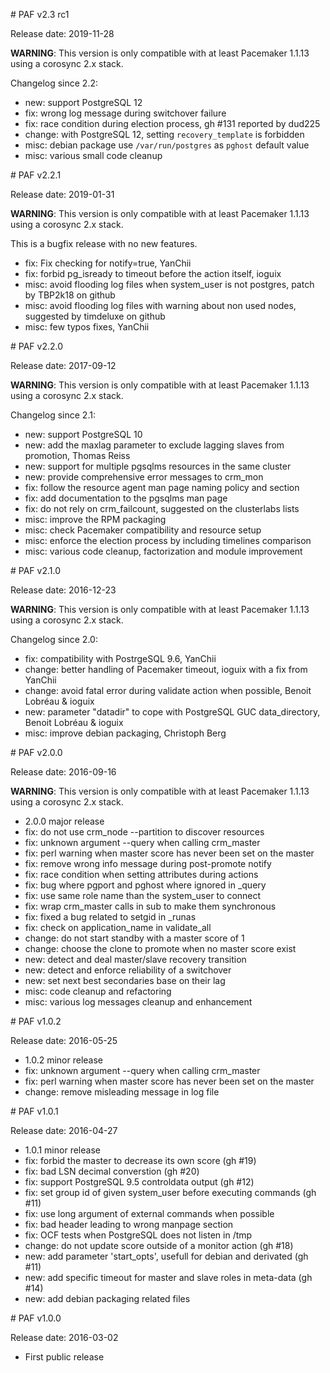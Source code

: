 # PAF v2.3 rc1

Release date: 2019-11-28

__WARNING__: This version is only compatible with at least
Pacemaker 1.1.13 using a corosync 2.x stack.

Changelog since 2.2:

* new: support PostgreSQL 12
* fix: wrong log message during switchover failure
* fix: race condition during election process, gh #131 reported by dud225
* change: with PostgreSQL 12, setting `recovery_template` is forbidden
* misc: debian package use `/var/run/postgres` as `pghost` default value
* misc: various small code cleanup



# PAF v2.2.1

Release date: 2019-01-31

__WARNING__: This version is only compatible with at least Pacemaker 1.1.13 using
a corosync 2.x stack.

This is a bugfix release with no new features.

* fix: Fix checking for notify=true, YanChii
* fix: forbid pg_isready to timeout before the action itself, ioguix
* misc: avoid flooding log files when system_user is not postgres, patch by TBP2k18 on github
* misc: avoid flooding log files with warning about non used nodes, suggested by timdeluxe on github
* misc: few typos fixes, YanChii



# PAF v2.2.0

Release date: 2017-09-12

__WARNING__: This version is only compatible with at least
Pacemaker 1.1.13 using a corosync 2.x stack.

Changelog since 2.1:

* new: support PostgreSQL 10
* new: add the maxlag parameter to exclude lagging slaves from promotion, Thomas Reiss
* new: support for multiple pgsqlms resources in the same cluster
* new: provide comprehensive error messages to crm_mon
* fix: follow the resource agent man page naming policy and section
* fix: add documentation to the pgsqlms man page
* fix: do not rely on crm_failcount, suggested on the clusterlabs lists
* misc: improve the RPM packaging
* misc: check Pacemaker compatibility and resource setup
* misc: enforce the election process by including timelines comparison
* misc: various code cleanup, factorization and module improvement



# PAF v2.1.0

Release date: 2016-12-23

__WARNING__: This version is only compatible with at least
Pacemaker 1.1.13 using a corosync 2.x stack.

Changelog since 2.0:

* fix: compatibility with PostrgeSQL 9.6, YanChii
* change: better handling of Pacemaker timeout, ioguix with a fix from YanChii
* change: avoid fatal error during validate action when possible, Benoit Lobréau & ioguix
* new: parameter "datadir" to cope with PostgreSQL GUC data_directory, Benoit Lobréau & ioguix
* misc: improve debian packaging, Christoph Berg



# PAF v2.0.0

Release date: 2016-09-16

__WARNING__: This version is only compatible with at least
Pacemaker 1.1.13 using a corosync 2.x stack.

* 2.0.0 major release
* fix: do not use crm_node --partition to discover resources
* fix: unknown argument --query when calling crm_master
* fix: perl warning when master score has never been set on the master
* fix: remove wrong info message during post-promote notify
* fix: race condition when setting attributes during actions
* fix: bug where pgport and pghost where ignored in _query
* fix: use same role name than the system_user to connect
* fix: wrap crm_master calls in sub to make them synchronous
* fix: fixed a bug related to setgid in _runas
* fix: check on application_name in validate_all
* change: do not start standby with a master score of 1
* change: choose the clone to promote when no master score exist
* new: detect and deal master/slave recovery transition
* new: detect and enforce reliability of a switchover
* new: set next best secondaries base on their lag
* misc: code cleanup and refactoring
* misc: various log messages cleanup and enhancement



# PAF v1.0.2

Release date: 2016-05-25

* 1.0.2 minor release
* fix: unknown argument --query when calling crm_master
* fix: perl warning when master score has never been set on the master
* change: remove misleading message in log file



# PAF v1.0.1

Release date: 2016-04-27

* 1.0.1 minor release
* fix: forbid the master to decrease its own score (gh #19)
* fix: bad LSN decimal converstion (gh #20)
* fix: support PostgreSQL 9.5 controldata output (gh #12)
* fix: set group id of given system_user before executing commands (gh #11)
* fix: use long argument of external commands when possible
* fix: bad header leading to wrong manpage section
* fix: OCF tests when PostgreSQL does not listen in /tmp
* change: do not update score outside of a monitor action (gh #18)
* new: add parameter 'start_opts', usefull for debian and derivated (gh #11)
* new: add specific timeout for master and slave roles in meta-data (gh #14)
* new: add debian packaging related files



# PAF v1.0.0

Release date: 2016-03-02

* First public release

